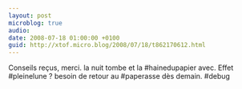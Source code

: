 ```yaml
---
layout: post
microblog: true
audio: 
date: 2008-07-18 01:00:00 +0100
guid: http://xtof.micro.blog/2008/07/18/t862170612.html
---
```

Conseils reçus, merci. la nuit tombe et la #hainedupapier avec. Effet #pleinelune ? besoin de retour au #paperasse dès demain. #debug
